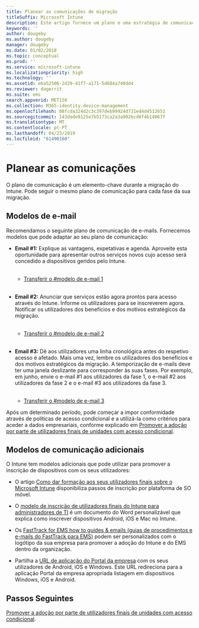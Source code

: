 ```yaml
---
title: Planear as comunicações de migração
titleSuffix: Microsoft Intune
description: Este artigo fornece um plano e uma estratégia de comunicação de migração quando estiver a migrar para o Microsoft Intune.
keywords: ''
author: dougeby
ms.author: dougeby
manager: dougeby
ms.date: 01/02/2018
ms.topic: conceptual
ms.prod: ''
ms.service: microsoft-intune
ms.localizationpriority: high
ms.technology: ''
ms.assetid: e6a52506-2d29-41f7-a171-5d684a740dd4
ms.reviewer: dagerrit
ms.suite: ems
search.appverid: MET150
ms.collection: M365-identity-device-management
ms.openlocfilehash: 08fcda324d2c3c397deb99924d731ed4d4512651
ms.sourcegitcommit: 143dade9125e7b5173ca2a3a902bcd6f4b14067f
ms.translationtype: MT
ms.contentlocale: pt-PT
ms.lasthandoff: 04/23/2019
ms.locfileid: "61490160"
---
```

# <a name="plan-communications"></a>Planear as comunicações

O plano de comunicação é um elemento-chave durante a migração do Intune. Pode seguir o mesmo plano de comunicação para cada fase da sua migração.

## <a name="email-templates"></a>Modelos de e-mail

Recomendamos o seguinte plano de comunicação de e-mails. Fornecemos modelos que pode adaptar ao seu plano de comunicação:

-   **Email \#1:** Explique as vantagens, expetativas e agenda. Aproveite esta oportunidade para apresentar outros serviços novos cujo acesso será concedido a dispositivos geridos pelo Intune.<br/><br/>


    -   [Transferir o \#modelo de e-mail 1](https://gallery.technet.microsoft.com/Intune-migration-guide-end-e3209b35)
<br></br>

-   **Email \#2:** Anunciar que serviços estão agora prontos para acesso através do Intune. Informe os utilizadores para se inscreverem agora. Notificar os utilizadores dos benefícios e dos motivos estratégicos da migração.<br/><br/>


    -   [Transferir o \#modelo de e-mail 2](https://gallery.technet.microsoft.com/Intune-migration-guide-end-a9d25eb5)
<br></br>

-   **Email \#3:** Dê aos utilizadores uma linha cronológica antes do respetivo acesso é afetado. Mais uma vez, lembre os utilizadores dos benefícios e dos motivos estratégicos da migração. A temporização de e-mails deve ter uma janela deslizante para corresponder às suas fases. Por exemplo, em junho, envie o e-mail \#1 aos utilizadores da fase 1, o e-mail \#2 aos utilizadores da fase 2 e o e-mail \#3 aos utilizadores da fase 3.<br/><br/>

    -   [Transferir o \#modelo de e-mail 3 ](https://gallery.technet.microsoft.com/Intune-migration-guide-end-831521b5)

Após um determinado período, pode começar a impor conformidade através de políticas de acesso condicional e a utilizá-la como critérios para aceder a dados empresariais, conforme explicado em [Promover a adoção por parte de utilizadores finais de unidades com acesso condicional](migration-guide-drive-adoption.md).

## <a name="additional-communication-templates"></a>Modelos de comunicação adicionais

O Intune tem modelos adicionais que pode utilizar para promover a inscrição de dispositivos com os seus utilizadores:

-   O artigo [Como dar formação aos seus utilizadores finais sobre o Microsoft Intune](end-user-educate.md) disponibiliza passos de inscrição por plataforma de SO móvel.

-   O [modelo de inscrição de utilizadores finais do Intune para administradores de TI](https://gallery.technet.microsoft.com/End-user-Intune-enrollment-55dfd64a) é um documento do Word personalizável que explica como inscrever dispositivos Android, iOS e Mac no Intune.

-   Os [FastTrack for EMS how to guides & emails (guias de procedimentos e e-mails do FastTrack para EMS)](https://gallery.technet.microsoft.com/FastTrack-for-EMS-How-To-f170da4c) podem ser personalizados com o logótipo da sua empresa para promover a adoção do Intune e do EMS dentro da organização.

-   Partilha a [URL de aplicação do Portal da empresa](http://go.microsoft.com/fwlink/?LinkID=396941) com os seus utilizadores de Android, iOS e Windows. Este URL redireciona para a aplicação Portal da empresa apropriada listagem em dispositivos Windows, iOS e Android.

## <a name="next-steps"></a>Passos Seguintes

[Promover a adoção por parte de utilizadores finais de unidades com acesso condicional](migration-guide-drive-adoption.md).
